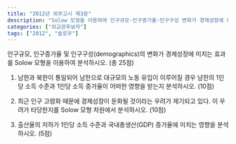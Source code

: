 ```yaml
---
title: "2012년 외무고시 제3문"
description: "Solow 모형을 이용하여 인구규모·인구증가율·인구구성 변화가 경제성장에 미치는 효과를 분석하는 문제"
categories: ["외교관후보자"]
tags: ["2012", "솔로우"]
---
```


인구규모, 인구증가율 및 인구구성(demographics)의 변화가 경제성장에 미치는 효과를 Solow 모형을 이용하여 분석하시오. (총 25점)

1) 남한과 북한이 통일되어 남한으로 대규모의 노동 유입이 이루어질 경우 남한의 1인당 소득 수준과 1인당 소득 증가율이 어떠한 영향을 받는지 분석하시오. (10점)

2) 최근 인구 고령화 때문에 경제성장이 둔화될 것이라는 우려가 제기되고 있다. 이 우려가 타당한지를 Solow 모형 차원에서 분석하시오. (10점)

3) 출산율의 저하가 1인당 소득 수준과 국내총생산(GDP) 증가율에 미치는 영향을 분석하시오. (5점)
